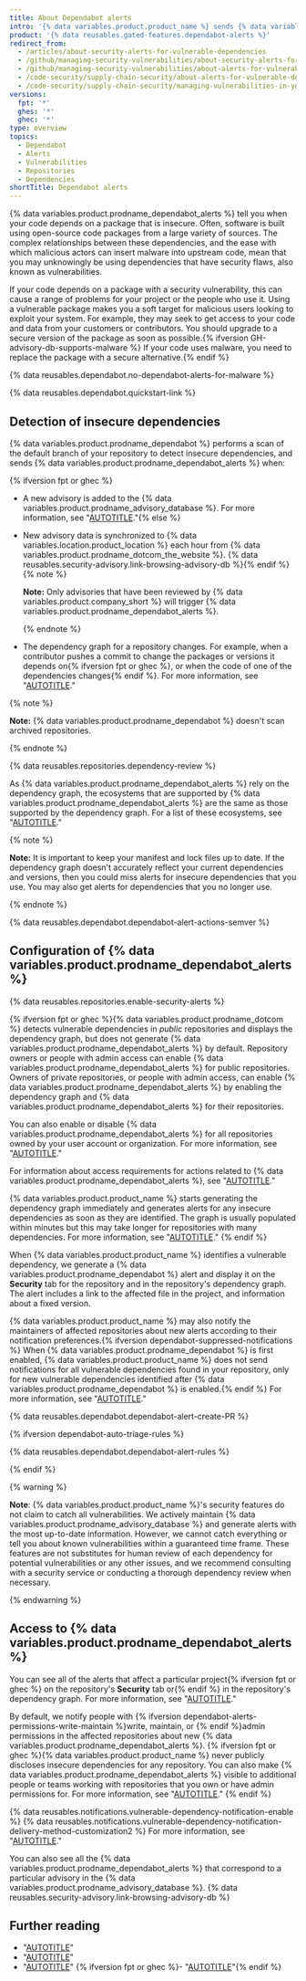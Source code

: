 ```yaml
---
title: About Dependabot alerts
intro: '{% data variables.product.product_name %} sends {% data variables.product.prodname_dependabot_alerts %} when we detect that your repository uses a vulnerable dependency.'
product: '{% data reusables.gated-features.dependabot-alerts %}'
redirect_from:
  - /articles/about-security-alerts-for-vulnerable-dependencies
  - /github/managing-security-vulnerabilities/about-security-alerts-for-vulnerable-dependencies
  - /github/managing-security-vulnerabilities/about-alerts-for-vulnerable-dependencies
  - /code-security/supply-chain-security/about-alerts-for-vulnerable-dependencies
  - /code-security/supply-chain-security/managing-vulnerabilities-in-your-projects-dependencies/about-alerts-for-vulnerable-dependencies
versions:
  fpt: '*'
  ghes: '*'
  ghec: '*'
type: overview
topics:
  - Dependabot
  - Alerts
  - Vulnerabilities
  - Repositories
  - Dependencies
shortTitle: Dependabot alerts
---
```

<!--Marketing-LINK: From /features/security/software-supply-chain page "About alerts for vulnerable dependencies ".-->

{% data variables.product.prodname_dependabot_alerts %} tell you when your code depends on a package that is insecure. Often, software is built using open-source code packages from a large variety of sources. The complex relationships between these dependencies, and the ease with which malicious actors can insert malware into upstream code, mean that you may unknowingly be using dependencies that have security flaws, also known as vulnerabilities.

If your code depends on a package with a security vulnerability, this can cause a range of problems for your project or the people who use it. Using a vulnerable package makes you a soft target for malicious users looking to exploit your system. For example, they may seek to get access to your code and data from your customers or contributors. You should upgrade to a secure version of the package as soon as possible.{% ifversion GH-advisory-db-supports-malware %} If your code uses malware, you need to replace the package with a secure alternative.{% endif %}

{% data reusables.dependabot.no-dependabot-alerts-for-malware %}

{% data reusables.dependabot.quickstart-link %}

## Detection of insecure dependencies

{% data variables.product.prodname_dependabot %} performs a scan of the default branch of your repository to detect insecure dependencies, and sends {% data variables.product.prodname_dependabot_alerts %} when:

{% ifversion fpt or ghec %}
- A new advisory is added to the {% data variables.product.prodname_advisory_database %}. For more information, see "[AUTOTITLE](/code-security/security-advisories/working-with-global-security-advisories-from-the-github-advisory-database/browsing-security-advisories-in-the-github-advisory-database)."{% else %}
- New advisory data is synchronized to {% data variables.location.product_location %} each hour from {% data variables.product.prodname_dotcom_the_website %}. {% data reusables.security-advisory.link-browsing-advisory-db %}{% endif %}
  {% note %}

  **Note:** Only advisories that have been reviewed by {% data variables.product.company_short %} will trigger {% data variables.product.prodname_dependabot_alerts %}.

  {% endnote %}
- The dependency graph for a repository changes. For example, when a contributor pushes a commit to change the packages or versions it depends on{% ifversion fpt or ghec %}, or when the code of one of the dependencies changes{% endif %}. For more information, see "[AUTOTITLE](/code-security/supply-chain-security/understanding-your-software-supply-chain/about-the-dependency-graph)."

{% note %}

**Note:** {% data variables.product.prodname_dependabot %} doesn't scan archived repositories.

{% endnote %}

{% data reusables.repositories.dependency-review %}

As {% data variables.product.prodname_dependabot_alerts %} rely on the dependency graph, the ecosystems that are supported by {% data variables.product.prodname_dependabot_alerts %} are the same as those supported by the dependency graph. For a list of these ecosystems, see "[AUTOTITLE](/code-security/supply-chain-security/understanding-your-software-supply-chain/about-the-dependency-graph#supported-package-ecosystems)."

{% note %}

**Note:** It is important to keep your manifest and lock files up to date. If the dependency graph doesn't accurately reflect your current dependencies and versions, then you could miss alerts for insecure dependencies that you use. You may also get alerts for dependencies that you no longer use.

{% endnote %}

{% data reusables.dependabot.dependabot-alert-actions-semver %}

## Configuration of {% data variables.product.prodname_dependabot_alerts %}

{% data reusables.repositories.enable-security-alerts %}

{% ifversion fpt or ghec %}{% data variables.product.prodname_dotcom %} detects vulnerable dependencies in _public_ repositories and displays the dependency graph, but does not generate {% data variables.product.prodname_dependabot_alerts %} by default. Repository owners or people with admin access can enable {% data variables.product.prodname_dependabot_alerts %} for public repositories. Owners of private repositories, or people with admin access, can enable {% data variables.product.prodname_dependabot_alerts %} by enabling the dependency graph and {% data variables.product.prodname_dependabot_alerts %} for their repositories.

You can also enable or disable {% data variables.product.prodname_dependabot_alerts %} for all repositories owned by your user account or organization. For more information, see "[AUTOTITLE](/code-security/dependabot/dependabot-alerts/configuring-dependabot-alerts)."

For information about access requirements for actions related to {% data variables.product.prodname_dependabot_alerts %}, see "[AUTOTITLE](/organizations/managing-user-access-to-your-organizations-repositories/managing-repository-roles/repository-roles-for-an-organization#access-requirements-for-security-features)."

{% data variables.product.product_name %} starts generating the dependency graph immediately and generates alerts for any insecure dependencies as soon as they are identified. The graph is usually populated within minutes but this may take longer for repositories with many dependencies. For more information, see "[AUTOTITLE](/repositories/managing-your-repositorys-settings-and-features/enabling-features-for-your-repository/managing-security-and-analysis-settings-for-your-repository#enabling-or-disabling-security-and-analysis-features-for-private-repositories)."
{% endif %}

When {% data variables.product.product_name %} identifies a vulnerable dependency, we generate a {% data variables.product.prodname_dependabot %} alert and display it on the **Security** tab for the repository and in the repository's dependency graph. The alert includes a link to the affected file in the project, and information about a fixed version.

{% data variables.product.product_name %} may also notify the maintainers of affected repositories about new alerts according to their notification preferences.{% ifversion dependabot-suppressed-notifications %} When {% data variables.product.prodname_dependabot %} is first enabled, {% data variables.product.product_name %} does not send notifications for all vulnerable dependencies found in your repository, only for new vulnerable dependencies identified after {% data variables.product.prodname_dependabot %} is enabled.{% endif %} For more information, see "[AUTOTITLE](/code-security/dependabot/dependabot-alerts/configuring-notifications-for-dependabot-alerts)."

{% data reusables.dependabot.dependabot-alert-create-PR %}

{% ifversion dependabot-auto-triage-rules %}

{% data reusables.dependabot.dependabot-alert-rules %}

{% endif %}

{% warning %}

**Note**: {% data variables.product.product_name %}'s security features do not claim to catch all vulnerabilities. We actively maintain {% data variables.product.prodname_advisory_database %} and generate alerts with the most up-to-date information. However, we cannot catch everything or tell you about known vulnerabilities within a guaranteed time frame. These features are not substitutes for human review of each dependency for potential vulnerabilities or any other issues, and we recommend consulting with a security service or conducting a thorough dependency review when necessary.

{% endwarning %}

## Access to  {% data variables.product.prodname_dependabot_alerts %}

You can see all of the alerts that affect a particular project{% ifversion fpt or ghec %} on the repository's **Security** tab or{% endif %} in the repository's dependency graph. For more information, see "[AUTOTITLE](/code-security/dependabot/dependabot-alerts/viewing-and-updating-dependabot-alerts)."

By default, we notify people with {% ifversion dependabot-alerts-permissions-write-maintain %}write, maintain, or {% endif %}admin permissions in the affected repositories about new {% data variables.product.prodname_dependabot_alerts %}. {% ifversion fpt or ghec %}{% data variables.product.product_name %} never publicly discloses insecure dependencies for any repository. You can also make {% data variables.product.prodname_dependabot_alerts %} visible to additional people or teams working with repositories that you own or have admin permissions for. For more information, see "[AUTOTITLE](/repositories/managing-your-repositorys-settings-and-features/enabling-features-for-your-repository/managing-security-and-analysis-settings-for-your-repository#granting-access-to-security-alerts)."
{% endif %}

{% data reusables.notifications.vulnerable-dependency-notification-enable %}
{% data reusables.notifications.vulnerable-dependency-notification-delivery-method-customization2 %} For more information, see "[AUTOTITLE](/code-security/dependabot/dependabot-alerts/configuring-notifications-for-dependabot-alerts)."

You can also see all the {% data variables.product.prodname_dependabot_alerts %} that correspond to a particular advisory in the {% data variables.product.prodname_advisory_database %}. {% data reusables.security-advisory.link-browsing-advisory-db %}

## Further reading

- "[AUTOTITLE](/code-security/dependabot/dependabot-security-updates/about-dependabot-security-updates)"
- "[AUTOTITLE](/code-security/dependabot/dependabot-alerts/viewing-and-updating-dependabot-alerts)"
- "[AUTOTITLE](/code-security/getting-started/auditing-security-alerts)"
{% ifversion fpt or ghec %}- "[AUTOTITLE](/get-started/privacy-on-github)"{% endif %}

